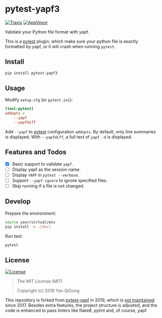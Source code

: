 # pytest-yapf3

[![Travis](https://travis-ci.org/yanqd0/pytest-yapf3.svg?branch=master)](https://travis-ci.org/yanqd0/pytest-yapf3)
[![AppVeyor](https://ci.appveyor.com/api/projects/status/umf6393qo2y7afog/branch/master?svg=true)](https://ci.appveyor.com/project/yanqd0/pytest-yapf3/branch/master)

Validate your Python file format with yapf.

This is a [pytest] plugin, which make sure your python file is exactly formatted by yapf,
or it will crash when running `pytest`.

[pytest]:https://pytest.org/

## Install

```sh
pip install pytest-yapf3
```

## Usage

Modify `setup.cfg` (or `pytest.ini`):

```ini
[tool:pytest]
addopts =
    --yapf
    --yapfdiff
```

Add `--yapf` to [pytest] configuration `addopts`.
By default, only line summaries is displayed.
With `--yapfdiff`, a full text of `yapf -d` is displayed.

## Features and Todos

- [x] Basic support to validate `yapf`.
- [ ] Display yapf as the session name.
- [ ] Display `YAPF` in `pytest --verbose`.
- [ ] Support `--yapf-ignore` to ignore specified files.
- [ ] Skip running if a file is not changed.

## Develop

Prepare the environment:

```sh
source your/virtual/env
pip install -e .[dev]
```

Run test:

```sh
pytest
```

## License

[![License](https://img.shields.io/github/license/yanqd0/pytest-yapf3.svg)](https://github.com/yanqd0/pytest-yapf3/blob/master/LICENSE)

> The MIT License (MIT)
>
> Copyright (c) 2019 Yan QiDong

This repository is forked from [pytest-yapf] in 2019, which is [not maintained] since 2017.
Besides extra features, the project structure is adjusted,
and the code is enhanced to pass linters like flake8, pylint and, of course, yapf.

[pytest-yapf]:https://github.com/django-stars/pytest-yapf
[not maintained]:https://github.com/django-stars/pytest-yapf/issues/1
